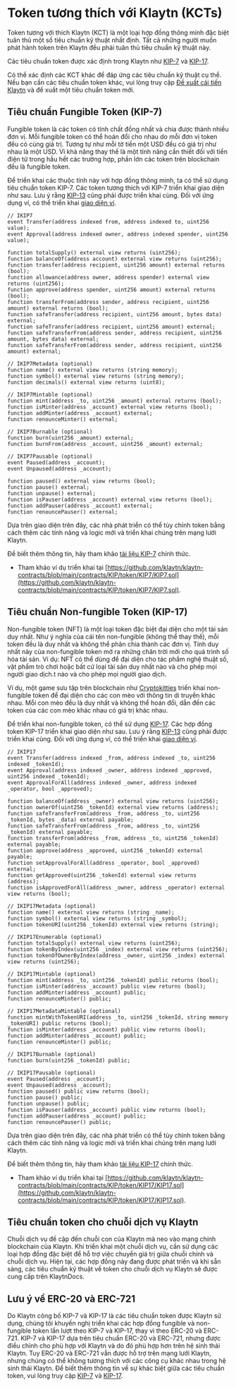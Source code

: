 # Token tương thích với Klaytn (KCTs)

Token tương với thích Klaytn (KCT) là một loại hợp đồng thông minh đặc biệt tuân thủ một số tiêu chuẩn kỹ thuật nhất định. Tất cả những người muốn phát hành token trên Klaytn đều phải tuân thủ tiêu chuẩn kỹ thuật này.

Các tiêu chuẩn token được xác định trong Klaytn như [KIP-7](https://kips.klaytn.foundation/KIPs/kip-7) và [KIP-17](https://kips.klaytn.foundation/KIPs/kip-17).

Có thể xác định các KCT khác để đáp ứng các tiêu chuẩn kỹ thuật cụ thể. Nếu bạn cần các tiêu chuẩn token khác, vui lòng truy cập [Đề xuất cải tiến Klaytn](https://github.com/klaytn/KIPs) và đề xuất một tiêu chuẩn token mới.

## Tiêu chuẩn Fungible Token (KIP-7) <a id="fungible-token-standard-kip-7"></a>

Fungible token là các token có tính chất đồng nhất và chia được thành nhiều đơn vị. Mỗi fungible token có thể hoán đổi cho nhau do mỗi đơn vị token đều có cùng giá trị. Tương tự như mỗi tờ tiền một USD đều có giá trị như nhau là một USD. Vì khả năng thay thế là một tính năng cần thiết đối với tiền điện tử trong hầu hết các trường hợp, phần lớn các token trên blockchain đều là fungible token.

Để triển khai các thuộc tính này với hợp đồng thông minh, ta có thể sử dụng tiêu chuẩn token KIP-7. Các token tương thích với KIP-7 triển khai giao diện như sau. Lưu ý rằng [KIP-13](https://kips.klaytn.foundation/KIPs/kip-13) cũng phải được triển khai cùng. Đối với ứng dụng ví, có thể triển khai [giao diện ví](https://kips.klaytn.foundation/KIPs/kip-7#wallet-interface).

```solidity
// IKIP7
event Transfer(address indexed from, address indexed to, uint256 value);
event Approval(address indexed owner, address indexed spender, uint256 value);

function totalSupply() external view returns (uint256);
function balanceOf(address account) external view returns (uint256);
function transfer(address recipient, uint256 amount) external returns (bool);
function allowance(address owner, address spender) external view returns (uint256);
function approve(address spender, uint256 amount) external returns (bool);
function transferFrom(address sender, address recipient, uint256 amount) external returns (bool);
function safeTransfer(address recipient, uint256 amount, bytes data) external;
function safeTransfer(address recipient, uint256 amount) external;
function safeTransferFrom(address sender, address recipient, uint256 amount, bytes data) external;
function safeTransferFrom(address sender, address recipient, uint256 amount) external;

// IKIP7Metadata (optional)
function name() external view returns (string memory);
function symbol() external view returns (string memory);
function decimals() external view returns (uint8);

// IKIP7Mintable (optional)
function mint(address _to, uint256 _amount) external returns (bool);
function isMinter(address _account) external view returns (bool);
function addMinter(address _account) external;
function renounceMinter() external;

// IKIP7Burnable (optional)
function burn(uint256 _amount) external;
function burnFrom(address _account, uint256 _amount) external;

// IKIP7Pausable (optional)
event Paused(address _account);
event Unpaused(address _account);

function paused() external view returns (bool);
function pause() external;
function unpause() external;
function isPauser(address _account) external view returns (bool);
function addPauser(address _account) external;
function renouncePauser() external;
```

Dựa trên giao diện trên đây, các nhà phát triển có thể tùy chỉnh token bằng cách thêm các tính năng và logic mới và triển khai chúng trên mạng lưới Klaytn.

Để biết thêm thông tin, hãy tham khảo [tài liệu KIP-7](https://kips.klaytn.foundation/KIPs/kip-7) chính thức.

- Tham khảo ví dụ triển khai tại [https://github.com/klaytn/klaytn-contracts/blob/main/contracts/KIP/token/KIP7/KIP7.sol](https://github.com/klaytn/klaytn-contracts/blob/main/contracts/KIP/token/KIP7/KIP7.sol).

## Tiêu chuẩn Non-fungible Token (KIP-17) <a id="non-fungible-token-standard-kip-17"></a>

Non-fungible token (NFT) là một loại token đặc biệt đại diện cho một tài sản duy nhất. Như ý nghĩa của cái tên non-fungible (không thể thay thế), mỗi token đều là duy nhất và không thể phân chia thành các đơn vị. Tính duy nhất này của non-fungible token mở ra những chân trời mới cho quá trình số hóa tài sản. Ví dụ: NFT có thể dùng để đại diện cho tác phẩm nghệ thuật số, vật phẩm trò chơi hoặc bất cứ loại tài sản duy nhất nào và cho phép mọi người giao dịch.t nào và cho phép mọi người giao dịch.

Ví dụ, một game sưu tập trên blockchain như [Cryptokitties](https://www.cryptokitties.co/) triển khai non-fungible token để đại diện cho các con mèo với thông tin di truyền khác nhau. Mỗi con mèo đều là duy nhất và không thể hoán đổi, dẫn đến các token của các con mèo khác nhau có giá trị khác nhau.

Để triển khai non-fungible token, có thể sử dụng [KIP-17](https://kips.klaytn.foundation/KIPs/kip-17). Các hợp đồng token KIP-17 triển khai giao diện như sau. Lưu ý rằng [KIP-13](https://kips.klaytn.foundation/KIPs/kip-13) cũng phải được triển khai cùng. Đối với ứng dụng ví, có thể triển khai [giao diện ví](https://kips.klaytn.foundation/KIPs/kip-17#wallet-interface).

```solidity
// IKIP17
event Transfer(address indexed _from, address indexed _to, uint256 indexed _tokenId);
event Approval(address indexed _owner, address indexed _approved, uint256 indexed _tokenId);
event ApprovalForAll(address indexed _owner, address indexed _operator, bool _approved);

function balanceOf(address _owner) external view returns (uint256);
function ownerOf(uint256 _tokenId) external view returns (address);
function safeTransferFrom(address _from, address _to, uint256 _tokenId, bytes _data) external payable;
function safeTransferFrom(address _from, address _to, uint256 _tokenId) external payable;
function transferFrom(address _from, address _to, uint256 _tokenId) external payable;
function approve(address _approved, uint256 _tokenId) external payable;
function setApprovalForAll(address _operator, bool _approved) external;
function getApproved(uint256 _tokenId) external view returns (address);
function isApprovedForAll(address _owner, address _operator) external view returns (bool);

// IKIP17Metadata (optional)
function name() external view returns (string _name);
function symbol() external view returns (string _symbol);
function tokenURI(uint256 _tokenId) external view returns (string);

// IKIP17Enumerable (optional)
function totalSupply() external view returns (uint256);
function tokenByIndex(uint256 _index) external view returns (uint256);
function tokenOfOwnerByIndex(address _owner, uint256 _index) external view returns (uint256);

// IKIP17Mintable (optional)
function mint(address _to, uint256 _tokenId) public returns (bool);
function isMinter(address _account) public view returns (bool);
function addMinter(address _account) public;
function renounceMinter() public;

// IKIP17MetadataMintable (optional)
function mintWithTokenURI(address _to, uint256 _tokenId, string memory _tokenURI) public returns (bool);
function isMinter(address _account) public view returns (bool);
function addMinter(address _account) public;
function renounceMinter() public;

// IKIP17Burnable (optional)
function burn(uint256 _tokenId) public;

// IKIP17Pausable (optional)
event Paused(address _account);
event Unpaused(address _account);
function paused() public view returns (bool);
function pause() public;
function unpause() public;
function isPauser(address _account) public view returns (bool);
function addPauser(address _account) public;
function renouncePauser() public;
```

Dựa trên giao diện trên đây, các nhà phát triển có thể tùy chỉnh token bằng cách thêm các tính năng và logic mới và triển khai chúng trên mạng lưới Klaytn.

Để biết thêm thông tin, hãy tham khảo [tài liệu KIP-17](https://kips.klaytn.foundation/KIPs/kip-17) chính thức.

- Tham khảo ví dụ triển khai tại [https://github.com/klaytn/klaytn-contracts/blob/main/contracts/KIP/token/KIP17/KIP17.sol](https://github.com/klaytn/klaytn-contracts/blob/main/contracts/KIP/token/KIP17/KIP17.sol).

## Tiêu chuẩn token cho chuỗi dịch vụ Klaytn <a id="token-standards-for-klaytn-service-chain"></a>

Chuỗi dịch vụ đề cập đến chuỗi con của Klaytn mà neo vào mạng chính blockchain của Klaytn. Khi triển khai một chuỗi dịch vụ, cần sử dụng các loại hợp đồng đặc biệt để hỗ trợ việc chuyển giá trị giữa chuỗi chính và chuỗi dịch vụ. Hiện tại, các hợp đồng này đang được phát triển và khi sẵn sàng, các tiêu chuẩn kỹ thuật về token cho chuỗi dịch vụ Klaytn sẽ được cung cấp trên KlaytnDocs.

## Lưu ý về ERC-20 và ERC-721 <a id="notes-on-erc-20-and-erc-721"></a>

Do Klaytn công bố KIP-7 và KIP-17 là các tiêu chuẩn token được Klaytn sử dụng, chúng tôi khuyến nghị triển khai các hợp đồng fungible và non-fungible token lần lượt theo KIP-7 và KIP-17, thay vì theo ERC-20 và ERC-721.
KIP-7 và KIP-17 dựa trên tiêu chuẩn ERC-20 và ERC-721, nhưng được điều chỉnh cho phù hợp với Klaytn và do đó phù hợp hơn trên hệ sinh thái Klaytn. Tuy ERC-20 và ERC-721 vẫn được hỗ trợ trên mạng lưới Klaytn, nhưng chúng có thể không tương thích với các công cụ khác nhau trong hệ sinh thái Klaytn.
Để biết thêm thông tin về sự khác biệt giữa các tiêu chuẩn token, vui lòng truy cập [KIP-7](https://kips.klaytn.foundation/KIPs/kip-7#differences-with-erc-20) và [KIP-17](https://kips.klaytn.foundation/KIPs/kip-17#differences-from-erc-721).
